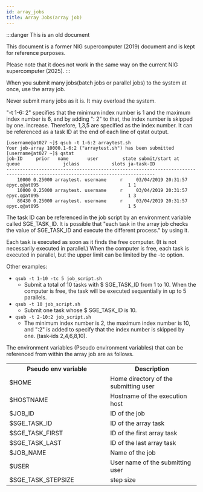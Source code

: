 ```yaml
---
id: array_jobs
title: Array Jobs(array job)
---
```


:::danger This is an old document

This document is a former NIG supercomputer (2019) document and is kept for reference purposes.

Please note that it does not work in the same way on the current NIG supercomputer (2025).
:::


When you submit many jobs(batch jobs or parallel jobs) to the system at once, use the array job. 

Never submit many jobs as it is. It may overload the system.

"-t 1-6: 2" specifies that the minimum index number is 1 and the maximum index number is 6, and by adding ": 2" to that, the index number is skipped by one. increase. Therefore, 1,3,5 are specified as the index number. It can be referenced as a task ID at the end of each line of qstat output.

```
[username@at027 ~]$ qsub -t 1-6:2 arraytest.sh
Your job-array 10000.1-6:2 ("arraytest.sh") has been submitted
[username@at027 ~]$ qstat
job-ID     prior   name       user         state submit/start at     queue                jclass            slots ja-task-ID
-----------------------------------------------------------------------------------------------------------------------------
	10000 0.25000 arraytest. username     r     03/04/2019 20:31:57 epyc.q@at095                                 1 1
	10000 0.25000 arraytest. username     r     03/04/2019 20:31:57 epyc.q@at095                                 1 3
	80430 0.25000 arraytest. username     r     03/04/2019 20:31:57 epyc.q@at095                                 1 5
```

The task ID can be referenced in the job script by an environment variable called SGE_TASK_ID. 
It is possible that "each task in the array job checks the value of SGE_TASK_ID and execute the different process." by using it.

Each task is executed as soon as it finds the free computer. (It is not necessarily executed in parallel.)
When the computer is free, each task is executed in parallel, but the upper limit can be limited by the -tc option.

Other examples:
 
- ` qsub -t 1-10 -tc 5 job_script.sh `
  - Submit a total of 10 tasks with $ SGE_TASK_ID from 1 to 10. When the computer is free, the task will be executed sequentially in up to 5 parallels.
- ` qsub -t 10 job_script.sh `
  - Submit one task whose $ SGE_TASK_ID is 10.
- ` qsub -t 2-10:2 job_script.sh ` 
  - The minimum index number is 2, the maximum index number is 10, and ":2" is added to specify that the index number is skipped by one. (task-ids 2,4,6,8,10).


The environment variables (Pseudo environment variables) that can be referenced from within the array job are as follows.

<table>
<tr>
  <th width="300">Pseudo env variable</th><th width="300">Description</th>
</tr>
<tr>
  <td>$HOME</td><td>Home directory of the submitting user</td>
</tr>
<tr>
<td>$HOSTNAME</td><td>Hostname of the execution host</td>
</tr>
<tr>
  <td>$JOB_ID</td><td>ID of the job</td>
</tr>
<tr>
  <td>$SGE_TASK_ID</td><td>ID of the array task</td>
</tr>
<tr>
  <td>$SGE_TASK_FIRST</td><td>ID of the first array task</td>
 </tr>
 <tr>
  <td>$SGE_TASK_LAST</td><td>ID of the last array task</td>
</tr>
<tr>
  <td>$JOB_NAME</td><td>Name of the job</td>
</tr>
<tr>
<td>$USER</td><td>User name of the submitting user</td>
</tr>
<tr>
  <td>$SGE_TASK_STEPSIZE</td><td>step size</td>
</tr>
</table>

 
